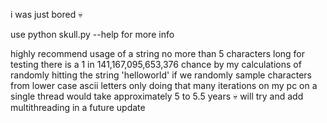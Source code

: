 i was just bored 💀

use python skull.py --help for more info

highly recommend usage of a string no more than 5 characters long for testing
there is a 1 in 141,167,095,653,376 chance by my calculations of randomly hitting the string 'helloworld' if we randomly sample characters from lower case ascii letters only
doing that many iterations on my pc on a single thread would take approximately 5 to 5.5 years 💀
will try and add multithreading in a future update
